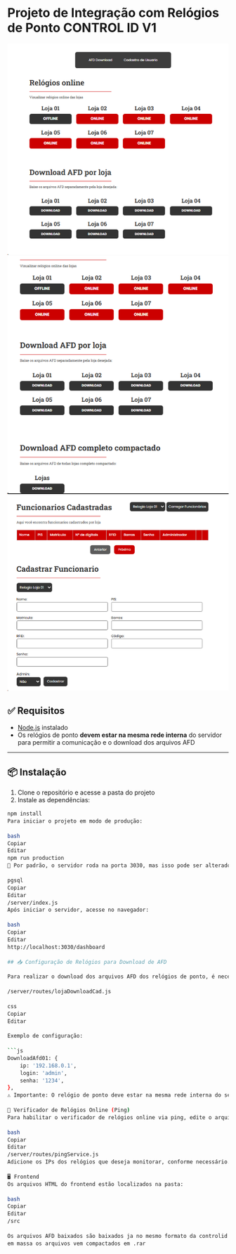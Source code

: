 # Projeto de Integração com Relógios de Ponto CONTROL ID V1

![alt text](image.png)
![alt text](image-1.png)
![alt text](image-2.png)

## ✅ Requisitos

- [Node.js](https://nodejs.org/) instalado
- Os relógios de ponto **devem estar na mesma rede interna** do servidor para permitir a comunicação e o download dos arquivos AFD

---

## 📦 Instalação

1. Clone o repositório e acesse a pasta do projeto
2. Instale as dependências:

```bash
npm install
Para iniciar o projeto em modo de produção:

bash
Copiar
Editar
npm run production
📌 Por padrão, o servidor roda na porta 3030, mas isso pode ser alterado no arquivo:

pgsql
Copiar
Editar
/server/index.js
Após iniciar o servidor, acesse no navegador:

bash
Copiar
Editar
http://localhost:3030/dashboard

## 📥 Configuração de Relógios para Download de AFD 

Para realizar o download dos arquivos AFD dos relógios de ponto, é necessário configurar os dados de conexão no arquivo:

/server/routes/lojaDownloadCad.js

css
Copiar
Editar

Exemplo de configuração:

```js
DownloadAfd01: {
    ip: '192.168.0.1',
    login: 'admin',
    senha: '1234',
},
⚠️ Importante: O relógio de ponto deve estar na mesma rede interna do servidor para que o download dos arquivos funcione corretamente.

📡 Verificador de Relógios Online (Ping)
Para habilitar o verificador de relógios online via ping, edite o arquivo:

bash
Copiar
Editar
/server/routes/pingService.js
Adicione os IPs dos relógios que deseja monitorar, conforme necessário.

🖥️ Frontend
Os arquivos HTML do frontend estão localizados na pasta:

bash
Copiar
Editar
/src

Os arquivos AFD baixados são baixados ja no mesmo formato da controlid quando gerado.Quando utilizado o download
em massa os arquivos vem compactados em .rar

